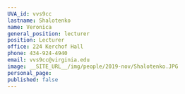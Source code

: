 ```yaml
---
UVA_id: vvs9cc
lastname: Shalotenko
name: Veronica 
general_position: lecturer
position: Lecturer
office: 224 Kerchof Hall
phone: 434-924-4940
email: vvs9cc@virginia.edu
image: __SITE_URL__/img/people/2019-nov/Shalotenko.JPG
personal_page:
published: false
---
```

